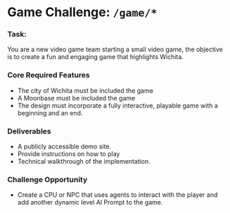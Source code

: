 # Game Challenge: `/game/*`
### Task:
You are a new video game team starting a small video game, the objective is to create a fun and engaging game that highlights Wichita.

### Core Required Features
- The city of Wichita must be included the game
- A Moonbase must be included the game
- The design must incorporate a fully interactive, playable game with a beginning and an end.

### Deliverables

- A publicly accessible demo site.
- Provide instructions on how to play
- Technical walkthrough of the implementation.
### Challenge Opportunity
- Create a CPU or NPC that uses agents to interact with the player and add another dynamic level  Al Prompt to the game.
